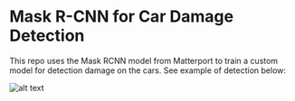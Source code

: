 # Mask R-CNN for Car Damage Detection

This repo uses the Mask RCNN model from Matterport to train a custom model for detection damage on the cars. See example of detection below:

![alt text](https://github.com/priya-dwivedi/Deep-Learning/blob/master/mask_rcnn_damage_detection/results/combined.jpg)

